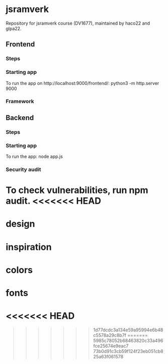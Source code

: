 # jsramverk
Repository for jsramverk course (DV1677), maintained by haco22 and glpa22.

## Frontend

### Steps

### Starting app
To run the app on http://localhost:9000/frontend/: python3 -m http.server 9000

### Framework

## Backend

### Steps

### Starting app
To run the app: node app.js

### Security audit
To check vulnerabilities, run npm audit.
<<<<<<< HEAD
=======




# design

# inspiration

# colors

# fonts
<<<<<<< HEAD
=======

>>>>>>> 1d77dcdc3a134e59a95994e6b48c5578a29c8b7f
=======
>>>>>>> 5985c78052b68463820c33a496fce25674e9eac7
>>>>>>> 73b0d91c3cb59f124f23eb051cb825a63f061578
